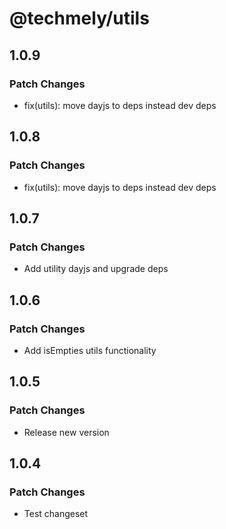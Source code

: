 # @techmely/utils

## 1.0.9

### Patch Changes

- fix(utils): move dayjs to deps instead dev deps

## 1.0.8

### Patch Changes

- fix(utils): move dayjs to deps instead dev deps

## 1.0.7

### Patch Changes

- Add utility dayjs and upgrade deps

## 1.0.6

### Patch Changes

- Add isEmpties utils functionality

## 1.0.5

### Patch Changes

- Release new version

## 1.0.4

### Patch Changes

- Test changeset
